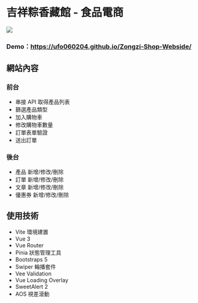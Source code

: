 # 吉祥粽香藏館 - 食品電商

![](https://storage.googleapis.com/vue-course-api.appspot.com/ufo060204/1683038904477.png?GoogleAccessId=firebase-adminsdk-zzty7%40vue-course-api.iam.gserviceaccount.com&Expires=1742169600&Signature=J%2BCzqPof1XA1s%2FwoZItFZ3tbc70hbvC1nfH4FdEBfVScQMCUJqJGyIlMtGfeBr80OHdmhNtKYSy9YfFCprZh696g00Hz38ACp7WiJw52lN1U1lY6Puj%2FRaUnGyN1UOqF31NbYYiPGvZT8FR2FpsPudnGYnnTSZcgVup%2F%2BVVfVUYA%2BNT93btclZSPF3ywPpi5rg8lch9xksDr4xzyekBbTQyAcFDR6mPbJOrlkbWKQN%2F0wwMsArlkBuCGZw5ao06L8GztuyYoReUQo9kmAGgg0tlXqdU%2BMLx2Ph4NQUykVGqNInfeu%2FcUEqsFjqyh4vaO8yfW4cAls8rmhxKxAUsw2Q%3D%3D)

### Demo：https://ufo060204.github.io/Zongzi-Shop-Webside/

## 網站內容

### 前台
  * 串接 API 取得產品列表
  * 篩選產品類型
  * 加入購物車
  * 修改購物車數量
  * 訂單表單驗證
  * 送出訂單

### 後台
  * 產品 新增/修改/刪除
  * 訂單 新增/修改/刪除
  * 文章 新增/修改/刪除
  * 優惠券 新增/修改/刪除

## 使用技術
  * Vite 環境建置
  * Vue 3
  * Vue Router
  * Pinia 狀態管理工具
  * Bootstraps 5
  * Swiper 輪播套件
  * Vee Validation
  * Vue Loading Overlay
  * SweetAlert 2
  * AOS 視差滾動
